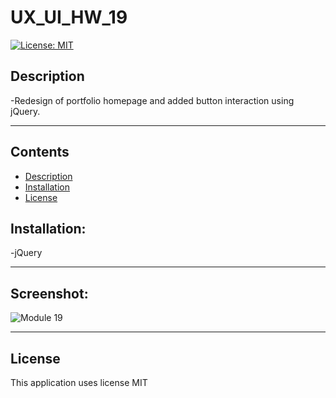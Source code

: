 # UX_UI_HW_19
[![License: MIT](https://img.shields.io/badge/License-MIT-yellow.svg)](https://opensource.org/licenses/MIT)

## Description
-Redesign of portfolio homepage and added button interaction using jQuery.

 
---
## Contents
- [Description](#description)
- [Installation](#installation)
- [License](#license)



## Installation:
-jQuery

---

## Screenshot:

![Module 19](https://github.com/elainefmartinez/UX_UI_HW_19/assets/85318206/354e1bab-00e8-4d2f-8151-5b63d8b5c23c)




---


 ## License
This application uses license MIT
